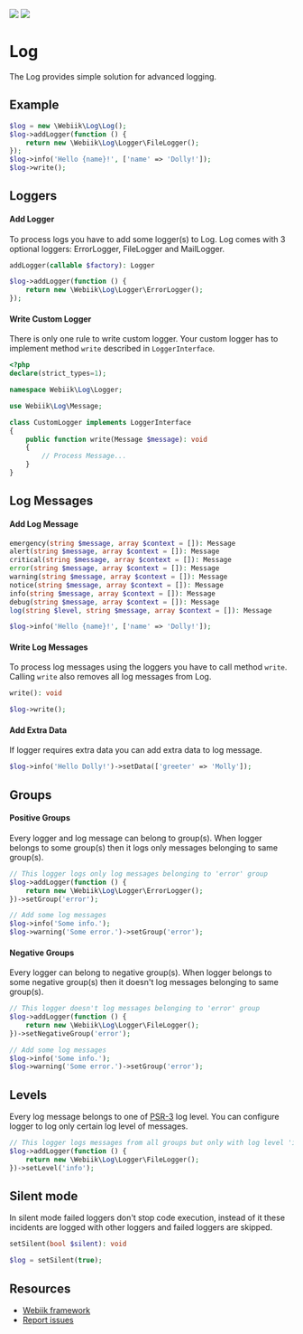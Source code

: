 <p align="left">
<img src="https://img.shields.io/packagist/l/webiik/webiik.svg"/>
<img src="https://img.shields.io/badge/dependencies-0-brightgreen.svg"/>
</p>

Log
===
The Log provides simple solution for advanced logging.

Example
-------
```php
$log = new \Webiik\Log\Log();
$log->addLogger(function () {
    return new \Webiik\Log\Logger\FileLogger();
});
$log->info('Hello {name}!', ['name' => 'Dolly!']);
$log->write();
```

Loggers
-------
#### Add Logger
To process logs you have to add some logger(s) to Log. Log comes with 3 optional loggers: ErrorLogger, FileLogger and MailLogger.
```php
addLogger(callable $factory): Logger
```
```php
$log->addLogger(function () {
    return new \Webiik\Log\Logger\ErrorLogger();
});
```
#### Write Custom Logger
There is only one rule to write custom logger. Your custom logger has to implement method `write` described in `LoggerInterface`.   
```php
<?php
declare(strict_types=1);

namespace Webiik\Log\Logger;

use Webiik\Log\Message;

class CustomLogger implements LoggerInterface
{
    public function write(Message $message): void
    {
        // Process Message...
    }
}
```
Log Messages
------------
#### Add Log Message
```php
emergency(string $message, array $context = []): Message
alert(string $message, array $context = []): Message
critical(string $message, array $context = []): Message
error(string $message, array $context = []): Message
warning(string $message, array $context = []): Message
notice(string $message, array $context = []): Message
info(string $message, array $context = []): Message
debug(string $message, array $context = []): Message
log(string $level, string $message, array $context = []): Message
```
```php
$log->info('Hello {name}!', ['name' => 'Dolly!']);
```
#### Write Log Messages
To process log messages using the loggers you have to call method `write`. Calling `write` also removes all log messages from Log. 
```php
write(): void
```
```php
$log->write();
```
#### Add Extra Data
If logger requires extra data you can add extra data to log message.
```php
$log->info('Hello Dolly!')->setData(['greeter' => 'Molly']);
```

Groups
------
#### Positive Groups 
Every logger and log message can belong to group(s). When logger belongs to some group(s) then it logs only messages belonging to same group(s).
```php
// This logger logs only log messages belonging to 'error' group
$log->addLogger(function () {
    return new \Webiik\Log\Logger\ErrorLogger();
})->setGroup('error');

// Add some log messages
$log->info('Some info.');
$log->warning('Some error.')->setGroup('error');
```
#### Negative Groups 
Every logger can belong to negative group(s). When logger belongs to some negative group(s) then it doesn't log messages belonging to same group(s).  
```php
// This logger doesn't log messages belonging to 'error' group
$log->addLogger(function () {
    return new \Webiik\Log\Logger\FileLogger();
})->setNegativeGroup('error');

// Add some log messages
$log->info('Some info.');
$log->warning('Some error.')->setGroup('error');
```

Levels
------
Every log message belongs to one of [PSR-3][3] log level. You can configure logger to log only certain log level of messages.
```php
// This logger logs messages from all groups but only with log level 'info'
$log->addLogger(function () {
    return new \Webiik\Log\Logger\FileLogger();
})->setLevel('info');
```

Silent mode
-----------
In silent mode failed loggers don't stop code execution, instead of it these incidents are logged with other loggers and failed loggers are skipped.
```php
setSilent(bool $silent): void
```
```php
$log = setSilent(true);
```

Resources
---------
* [Webiik framework][1]
* [Report issues][2]

[1]: https://github.com/webiik/webiik
[2]: https://github.com/webiik/webiik-components/issues
[3]: https://www.php-fig.org/psr/psr-3/
